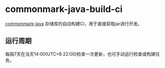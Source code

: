 # commonmark-java-build-ci
[commonmark-java](https://github.com/commonmark/commonmark-java) 存储库的自动构建CI，用于直接获取jar进行开发。

## 运行周期
每隔7天在当天14:00(UTC+8 22:00)检查一次更新，也可手动运行检查或构建任务。
